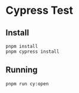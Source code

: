 # Cypress Test

## Install

```command
pnpm install
pnpm cypress install
```

## Running

```command
pnpm run cy:open
```
